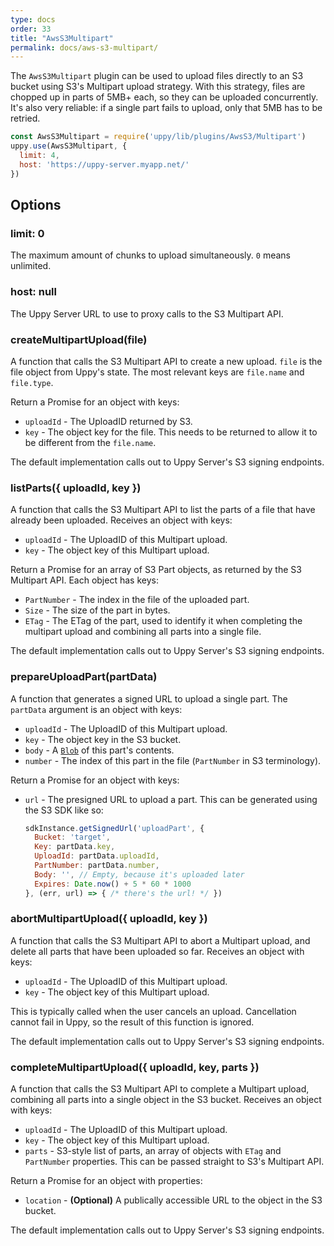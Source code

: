 ```yaml
---
type: docs
order: 33
title: "AwsS3Multipart"
permalink: docs/aws-s3-multipart/
---
```


The `AwsS3Multipart` plugin can be used to upload files directly to an S3 bucket using S3's Multipart upload strategy. With this strategy, files are chopped up in parts of 5MB+ each, so they can be uploaded concurrently. It's also very reliable: if a single part fails to upload, only that 5MB has to be retried.

```js
const AwsS3Multipart = require('uppy/lib/plugins/AwsS3/Multipart')
uppy.use(AwsS3Multipart, {
  limit: 4,
  host: 'https://uppy-server.myapp.net/'
})
```

## Options

### limit: 0

The maximum amount of chunks to upload simultaneously. `0` means unlimited.

### host: null

The Uppy Server URL to use to proxy calls to the S3 Multipart API.

### createMultipartUpload(file)

A function that calls the S3 Multipart API to create a new upload. `file` is the file object from Uppy's state. The most relevant keys are `file.name` and `file.type`.

Return a Promise for an object with keys:

 - `uploadId` - The UploadID returned by S3.
 - `key` - The object key for the file. This needs to be returned to allow it to be different from the `file.name`.

The default implementation calls out to Uppy Server's S3 signing endpoints.

### listParts({ uploadId, key })

A function that calls the S3 Multipart API to list the parts of a file that have already been uploaded. Receives an object with keys:

 - `uploadId` - The UploadID of this Multipart upload.
 - `key` - The object key of this Multipart upload.

Return a Promise for an array of S3 Part objects, as returned by the S3 Multipart API. Each object has keys:

 - `PartNumber` - The index in the file of the uploaded part.
 - `Size` - The size of the part in bytes.
 - `ETag` - The ETag of the part, used to identify it when completing the multipart upload and combining all parts into a single file.

The default implementation calls out to Uppy Server's S3 signing endpoints.

### prepareUploadPart(partData)

A function that generates a signed URL to upload a single part. The `partData` argument is an object with keys:

 - `uploadId` - The UploadID of this Multipart upload.
 - `key` - The object key in the S3 bucket.
 - `body` - A [`Blob`](https://developer.mozilla.org/en-US/docs/Web/API/Blob) of this part's contents.
 - `number` - The index of this part in the file (`PartNumber` in S3 terminology).

Return a Promise for an object with keys:

 - `url` - The presigned URL to upload a part. This can be generated using the S3 SDK like so:

   ```js
   sdkInstance.getSignedUrl('uploadPart', {
     Bucket: 'target',
     Key: partData.key,
     UploadId: partData.uploadId,
     PartNumber: partData.number,
     Body: '', // Empty, because it's uploaded later
     Expires: Date.now() + 5 * 60 * 1000
   }, (err, url) => { /* there's the url! */ })
   ```

### abortMultipartUpload({ uploadId, key })

A function that calls the S3 Multipart API to abort a Multipart upload, and delete all parts that have been uploaded so far. Receives an object with keys:

 - `uploadId` - The UploadID of this Multipart upload.
 - `key` - The object key of this Multipart upload.

This is typically called when the user cancels an upload. Cancellation cannot fail in Uppy, so the result of this function is ignored.

The default implementation calls out to Uppy Server's S3 signing endpoints.

### completeMultipartUpload({ uploadId, key, parts })

A function that calls the S3 Multipart API to complete a Multipart upload, combining all parts into a single object in the S3 bucket. Receives an object with keys:

 - `uploadId` - The UploadID of this Multipart upload.
 - `key` - The object key of this Multipart upload.
 - `parts` - S3-style list of parts, an array of objects with `ETag` and `PartNumber` properties. This can be passed straight to S3's Multipart API.

Return a Promise for an object with properties:

 - `location` - **(Optional)** A publically accessible URL to the object in the S3 bucket.

The default implementation calls out to Uppy Server's S3 signing endpoints.
